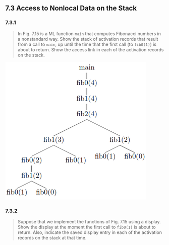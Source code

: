 ## 7.3 Access to Nonlocal Data on the Stack

### 7.3.1

> In Fig. 7.15 is a ML function `main` that computes Fibonacci numbers in a nonstandard way. Show the stack of activation records that result from a call to `main`, up until the time that the first call (to `fib0(1)`) is about to return. Show the access link in each of the activation records on the stack.

![](./img/7.3.1.png)

### 7.3.2

> Suppose that we implement the functions of Fig. 7.15 using a display. Show the display at the moment the first call to `fib0(1)` is about to return. Also, indicate the saved display entry in each of the activation records on the stack at that time.
